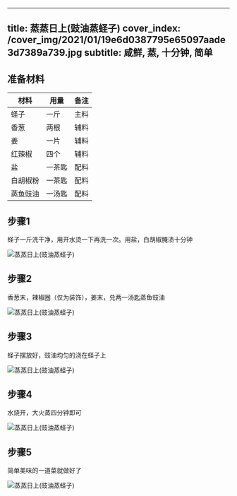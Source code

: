 
---
title: 蒸蒸日上(豉油蒸蛏子)
cover_index: /cover_img/2021/01/19e6d0387795e65097aade3d7389a739.jpg
subtitle: 咸鲜, 蒸, 十分钟, 简单
---

## 准备材料

| 材料     | 用量 | 备注|
| ------- | ----- | --- |
| 蛏子 | 一斤| 主料 |
| 香葱 | 两根| 辅料 |
| 姜 | 一片| 辅料 |
| 红辣椒 | 四个| 辅料 |
| 盐 | 一茶匙| 配料 |
| 白胡椒粉 | 一茶匙| 配料 |
| 蒸鱼豉油 | 一汤匙| 配料 |

## 步骤1

蛏子一斤洗干净，用开水烫一下再洗一次。用盐，白胡椒腌渍十分钟

![蒸蒸日上(豉油蒸蛏子)](https://i8.meishichina.com/attachment/recipe/201001/201001191611384.jpg?x-oss-process=style/p320) 

## 步骤2

香葱末，辣椒圈（仅为装饰），姜末，兑两一汤匙蒸鱼豉油

![蒸蒸日上(豉油蒸蛏子)](https://i8.meishichina.com/attachment/recipe/201001/201001191612117.jpg?x-oss-process=style/p320) 

## 步骤3

蛏子摆放好，豉油均匀的浇在蛏子上

![蒸蒸日上(豉油蒸蛏子)](https://i8.meishichina.com/attachment/recipe/201001/201001191612396.jpg?x-oss-process=style/p320) 

## 步骤4

水烧开，大火蒸四分钟即可

![蒸蒸日上(豉油蒸蛏子)](https://i8.meishichina.com/attachment/recipe/201001/201001191613003.jpg?x-oss-process=style/p320) 

## 步骤5

简单美味的一道菜就做好了

![蒸蒸日上(豉油蒸蛏子)](https://i8.meishichina.com/attachment/recipe/201001/201001191613469.jpg?x-oss-process=style/p320) 

